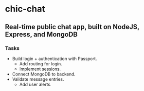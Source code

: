 # chic-chat
## Real-time public chat app, built on NodeJS, Express, and MongoDB
### Tasks
- Build login + authentication with Passport.
	- Add routing for login.
	- Implement sessions.
- Connect MongoDB to backend.
- Validate message entries.
	- Add user alerts.
